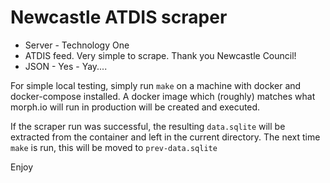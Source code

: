 # Newcastle ATDIS scraper

* Server - Technology One
* ATDIS feed. Very simple to scrape. Thank you Newcastle Council!
* JSON - Yes - Yay....

For simple local testing, simply run `make` on a machine with docker
and docker-compose installed. A docker image which (roughly) matches
what morph.io will run in production will be created and executed.

If the scraper run was successful, the resulting `data.sqlite` will be
extracted from the container and left in the current directory. The
next time `make` is run, this will be moved to `prev-data.sqlite`

Enjoy
